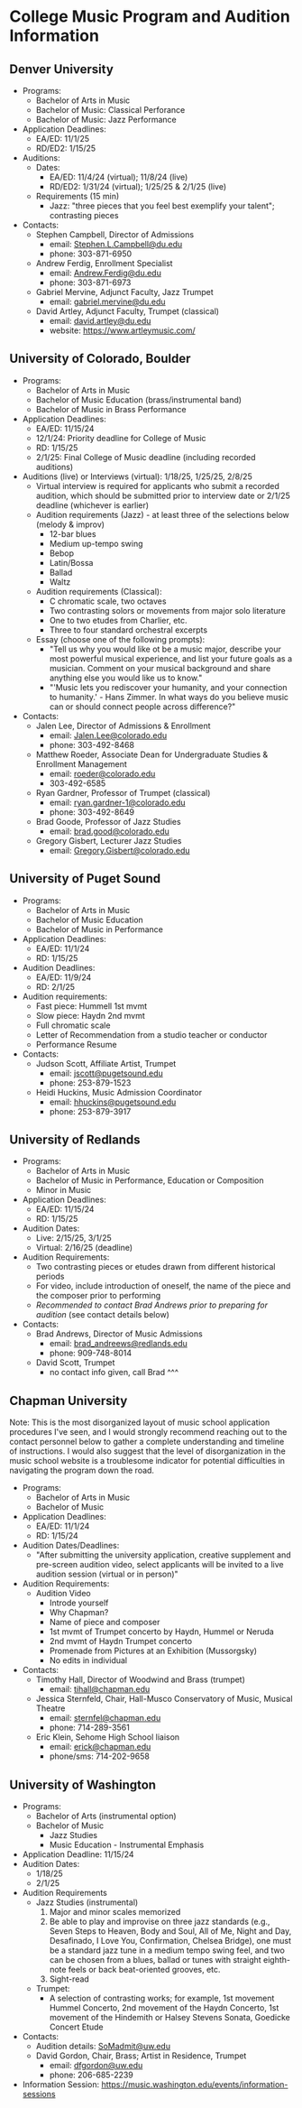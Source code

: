 # College Music Program and Audition Information

## Denver University

- Programs:
  * Bachelor of Arts in Music
  * Bachelor of Music: Classical Perforance
  * Bachelor of Music: Jazz Performance
- Application Deadlines:
  * EA/ED: 11/1/25
  * RD/ED2: 1/15/25
- Auditions:
  * Dates:
    - EA/ED: 11/4/24 (virtual); 11/8/24 (live)
    - RD/ED2: 1/31/24 (virtual); 1/25/25 & 2/1/25 (live)
  * Requirements (15 min)
    - Jazz: "three pieces that you feel best exemplify your talent"; contrasting pieces
- Contacts:
  * Stephen Campbell, Director of Admissions
    - email: Stephen.L.Campbell@du.edu
    - phone: 303-871-6950
  * Andrew Ferdig, Enrollment Specialist
    - email: Andrew.Ferdig@du.edu
    - phone: 303-871-6973
  * Gabriel Mervine, Adjunct Faculty, Jazz Trumpet
    - email: gabriel.mervine@du.edu
  * David Artley, Adjunct Faculty, Trumpet (classical)
    - email: david.artley@du.edu
    - website: https://www.artleymusic.com/

## University of Colorado, Boulder

- Programs:
  * Bachelor of Arts in Music
  * Bachelor of Music Education (brass/instrumental band)
  * Bachelor of Music in Brass Performance
- Application Deadlines:
  * EA/ED: 11/15/24
  * 12/1/24: Priority deadline for College of Music
  * RD: 1/15/25
  * 2/1/25: Final College of Music deadline (including recorded auditions)
- Auditions (live) or Interviews (virtual): 1/18/25, 1/25/25, 2/8/25
  * Virtual interview is required for applicants who submit a recorded audition, which should be submitted prior to interview date or 2/1/25 deadline (whichever is earlier)
  * Audition requirements (Jazz) - at least three of the selections below (melody & improv)
    - 12-bar blues
    - Medium up-tempo swing
    - Bebop
    - Latin/Bossa
    - Ballad
    - Waltz
  * Audition requirements (Classical):
    - C chromatic scale, two octaves
    - Two contrasting solors or movements from major solo literature
    - One to two etudes from Charlier, etc.
    - Three to four standard orchestral excerpts
  * Essay (choose one of the following prompts):
    - "Tell us why you would like ot be a music major, describe your most powerful musical experience, and list your future goals as a musician. Comment on your musical background and share anything else you would like us to know."
    - "'Music lets you rediscover your humanity, and your connection to humanity.' - Hans Zimmer. In what ways do you believe music can or should connect people across difference?"
- Contacts:
  * Jalen Lee, Director of Admissions & Enrollment
    - email: Jalen.Lee@colorado.edu
    - phone: 303-492-8468
  * Matthew Roeder, Associate Dean for Undergraduate Studies & Enrollment Management
    - email: roeder@colorado.edu
    - 303-492-6585
  * Ryan Gardner, Professor of Trumpet (classical)
    - email: ryan.gardner-1@colorado.edu
    - phone: 303-492-8649
  * Brad Goode, Professor of Jazz Studies
    - email: brad.good@colorado.edu
  * Gregory Gisbert, Lecturer Jazz Studies
    - email: Gregory.Gisbert@colorado.edu

## University of Puget Sound

- Programs:
  * Bachelor of Arts in Music
  * Bachelor of Music Education
  * Bachelor of Music in Performance
- Application Deadlines:
  * EA/ED: 11/1/24
  * RD: 1/15/25
- Audition Deadlines:
  * EA/ED: 11/9/24
  * RD: 2/1/25
- Audition requirements:
  * Fast piece: Hummell 1st mvmt
  * Slow piece: Haydn 2nd mvmt
  * Full chromatic scale
  * Letter of Recommendation from a studio teacher or conductor
  * Performance Resume
- Contacts:
  * Judson Scott, Affiliate Artist, Trumpet
    - email: jscott@pugetsound.edu
    - phone: 253-879-1523
  * Heidi Huckins, Music Admission Coordinator
    - email: hhuckins@pugetsound.edu
    - phone: 253-879-3917

## University of Redlands

- Programs:
  * Bachelor of Arts in Music
  * Bachelor of Music in Performance, Education or Composition
  * Minor in Music
- Application Deadlines:
  * EA/ED: 11/15/24
  * RD: 1/15/25
- Audition Dates:
  * Live: 2/15/25, 3/1/25
  * Virtual: 2/16/25 (deadline)
- Audition Requirements:
  * Two contrasting pieces or etudes drawn from different historical periods
  * For video, include introduction of oneself, the name of the piece and the composer prior to performing
  * _Recommended to contact Brad Andrews prior to preparing for audition_ (see contact details below)
- Contacts:
  * Brad Andrews, Director of Music Admissions
    - email: brad_andreews@redlands.edu
    - phone: 909-748-8014
  * David Scott, Trumpet
    - no contact info given, call Brad ^^^

## Chapman University

Note: This is the most disorganized layout of music school application procedures I've seen, and I would strongly recommend reaching out to the contact personnel below to gather a complete understanding and timeline of instructions. I would also suggest that the level of disorganization in the music school website is a troublesome indicator for potential difficulties in navigating the program down the road.
- Programs:
  * Bachelor of Arts in Music
  * Bachelor of Music
- Application Deadlines:
  * EA/ED: 11/1/24
  * RD: 1/15/24
- Audition Dates/Deadlines:
  * "After submitting the university application, creative supplement and pre-screen audition video, select applicants will be invited to a live audition session (virtual or in person)"
- Audition Requirements:
  * Audition Video
    - Introde yourself
    - Why Chapman?
    - Name of piece and composer
    - 1st mvmt of Trumpet concerto by Haydn, Hummel or Neruda
    - 2nd mvmt of Haydn Trumpet concerto
    - Promenade from Pictures at an Exhibition (Mussorgsky)
    - No edits in individual
- Contacts:
  * Timothy Hall, Director of Woodwind and Brass (trumpet)
    - email: tihall@chapman.edu
  * Jessica Sternfeld, Chair, Hall-Musco Conservatory of Music, Musical Theatre
    - email: sternfel@chapman.edu
    - phone: 714-289-3561
  * Eric Klein, Sehome High School liaison
    - email: erick@chapman.edu
    - phone/sms: 714-202-9658

## University of Washington

- Programs:
  * Bachelor of Arts (instrumental option)
  * Bachelor of Music
    - Jazz Studies
    - Music Education - Instrumental Emphasis
- Application Deadline: 11/15/24
- Audition Dates:
  * 1/18/25
  * 2/1/25
- Audition Requirements
  * Jazz Studies (instrumental)
    1. Major and minor scales memorized
    2. Be able to play and improvise on three jazz standards (e.g., Seven Steps to Heaven, Body and Soul, All of Me, Night and Day, Desafinado, I Love You, Confirmation, Chelsea Bridge), one must be a standard jazz tune in a medium tempo swing feel, and two can be chosen from a blues, ballad or tunes with straight eighth-note feels or back beat-oriented grooves, etc. 
    3. Sight-read 
  * Trumpet:
    - A selection of contrasting works; for example, 1st movement Hummel Concerto, 2nd movement of the Haydn Concerto, 1st movement of the Hindemith or Halsey Stevens Sonata, Goedicke Concert Etude
- Contacts:
  * Audition details: SoMadmit@uw.edu
  * David Gordon, Chair, Brass; Artist in Residence, Trumpet
    - email: dfgordon@uw.edu
    - phone: 206-685-2239
- Information Session: https://music.washington.edu/events/information-sessions


 

